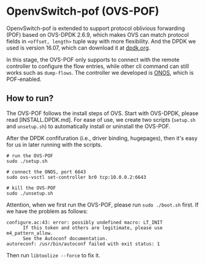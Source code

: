 OpenvSwitch-pof (OVS-POF)
============

OpenvSwitch-pof is extended to support protocol oblivious forwarding (POF) based on OVS-DPDK 2.6.9, which makes OVS can match protocol fields in ```<offset, length>``` tuple way with more flexibility. And the DPDK we used is version 16.07, which can download it at [dpdk.org](https://www.dpdk.org/).

In this stage, the OVS-POF only supports to connect with the remote controller to configure the flow entries, while other cli command can still works such as ```dump-flows```. The controller we developed is [ONOS](https://github.com/USTC-INFINITELAB/onos-dpvisor/tree/onos-ovs-pof), which is POF-enabled.

How to run?
---------------------
The OVS-POF follows the install steps of OVS. Start with OVS-DPDK, please read [INSTALL.DPDK.md]. For ease of use, we create two scripts (```setup.sh``` and ```unsetup.sh```) to automatically install or uninstall the OVS-POF. 

After the DPDK confifuration (i.e., driver binding, hugepages), then it's easy for us in later running with the scripts.
```
# run the OVS-POF
sudo ./setup.sh

# connect the ONOS, port 6643
sudo ovs-vsctl set-controller br0 tcp:10.0.0.2:6643

# kill the OVS-POF
sudo ./unsetup.sh
```

Attention, when we first run the OVS-POF, please run ```sudo ./boot.sh``` first. If we have the problem as follows:
```
configure.ac:43: error: possibly undefined macro: LT_INIT
      If this token and others are legitimate, please use m4_pattern_allow.
      See the Autoconf documentation.
autoreconf: /usr/bin/autoconf failed with exit status: 1
```
Then run ```libtoolize --force``` to fix it.

